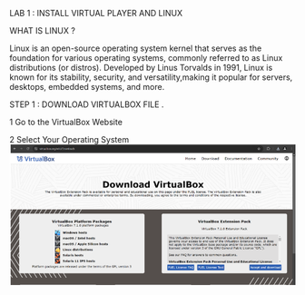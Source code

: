 LAB 1 : INSTALL VIRTUAL PLAYER AND LINUX

WHAT IS LINUX ?

Linux is an open-source operating system kernel that serves as the foundation for various operating systems, commonly referred to as Linux distributions (or distros). Developed by Linus Torvalds in 1991, Linux is known for its stability, security, and versatility,making it popular for servers, desktops, embedded systems, and more.

STEP 1 : DOWNLOAD VIRTUALBOX FILE .

1 Go to the VirtualBox Website

2 Select Your Operating System
![alt text](<file 1 .png>)
